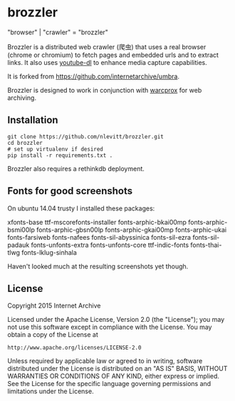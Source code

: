 brozzler
========
"browser" | "crawler" = "brozzler"

Brozzler is a distributed web crawler (爬虫) that uses a real browser (chrome
or chromium) to fetch pages and embedded urls and to extract links. It also
uses [youtube-dl](https://github.com/rg3/youtube-dl) to enhance media capture
capabilities.

It is forked from https://github.com/internetarchive/umbra.

Brozzler is designed to work in conjunction with
[warcprox](https://github.com/internetarchive/warcprox) for web archiving.

Installation
------------
```
git clone https://github.com/nlevitt/brozzler.git
cd brozzler
# set up virtualenv if desired
pip install -r requirements.txt .
```
Brozzler also requires a rethinkdb deployment.

Fonts for good screenshots
--------------------------
On ubuntu 14.04 trusty I installed these packages:

xfonts-base ttf-mscorefonts-installer fonts-arphic-bkai00mp fonts-arphic-bsmi00lp fonts-arphic-gbsn00lp fonts-arphic-gkai00mp fonts-arphic-ukai fonts-farsiweb fonts-nafees fonts-sil-abyssinica fonts-sil-ezra fonts-sil-padauk fonts-unfonts-extra fonts-unfonts-core ttf-indic-fonts fonts-thai-tlwg fonts-lklug-sinhala

Haven't looked much at the resulting screenshots yet though.

License
-------

Copyright 2015 Internet Archive

Licensed under the Apache License, Version 2.0 (the "License");
you may not use this software except in compliance with the License.
You may obtain a copy of the License at
    
    http://www.apache.org/licenses/LICENSE-2.0

Unless required by applicable law or agreed to in writing, software
distributed under the License is distributed on an "AS IS" BASIS,
WITHOUT WARRANTIES OR CONDITIONS OF ANY KIND, either express or implied.
See the License for the specific language governing permissions and
limitations under the License.


